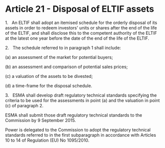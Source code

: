 # Article 21 - Disposal of ELTIF assets


1.   An ELTIF shall adopt an itemised schedule for the orderly disposal of its assets in order to redeem investors' units or shares after the end of the life of the ELTIF, and shall disclose this to the competent authority of the ELTIF at the latest one year before the date of the end of the life of the ELTIF.

2.   The schedule referred to in paragraph 1 shall include:

(a) an assessment of the market for potential buyers;

(b) an assessment and comparison of potential sales prices;

(c) a valuation of the assets to be divested;

(d) a time-frame for the disposal schedule.

3.   ESMA shall develop draft regulatory technical standards specifying the criteria to be used for the assessments in point (a) and the valuation in point (c) of paragraph 2.

ESMA shall submit those draft regulatory technical standards to the Commission by 9 September 2015.

Power is delegated to the Commission to adopt the regulatory technical standards referred to in the first subparagraph in accordance with Articles 10 to 14 of Regulation (EU) No 1095/2010.
